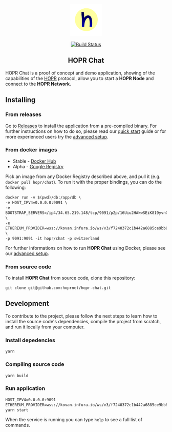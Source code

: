 <p align="center"><a href="https://hoprnet.org" target="_blank" rel="noopener noreferrer"><img width="100" src="https://github.com/hoprnet/hopr-assets/blob/master/v1/logo/hopr_logo_padded.png?raw=true" alt="HOPR Logo"></a></p>
<p align="center">
  <a href="https://github.com/hoprnet/hopr-core/actions?query=workflow%3A%22Node.js+CI%22"><img src="https://github.com/hoprnet/hopr-chat/workflows/Node.js%20CI/badge.svg" alt="Build Status"></a>
</p>
<h2 align="center">HOPR Chat</h2>

HOPR Chat is a proof of concept and demo application, showing of the
capabilities of the [HOPR](https://github.com/hoprnet/hopr-core) protocol, allow you to start a **HOPR Node** and connect to the **HOPR Network**.

## Installing

### From releases

Go to [Releases](https://github.com/hoprnet/hopr-chat/releases) to install the application from a pre-compiled binary. For further instructions on how to do so, please read our [quick start](https://docs.hoprnet.org/home/getting-started/hopr-chat/quickstart) guide or for more experienced users try the [advanced setup](https://docs.hoprnet.org/home/getting-started/hopr-chat/setup).

### From docker images

- Stable - [Docker Hub](https://hub.docker.com/r/hopr/chat)
- Alpha - [Google Registry](https://gcr.io/hoprassociation/hopr-chat)

Pick an image from any Docker Registry described above, and pull it (e.g. `docker pull hopr/chat`). To run it with the proper bindings, you can do the following:

```
docker run -v $(pwd)/db:/app/db \
-e HOST_IPV4=0.0.0.0:9091 \
-e BOOTSTRAP_SERVERS=/ip4/34.65.219.148/tcp/9091/p2p/16Uiu2HAkwSEiK819yvnG84pNFsqXkpFX4uiCaNSwADnmYeAfctRn,/ip4/34.65.148.229/tcp/9091/p2p/16Uiu2HAmRsp3VBLcyPfTBkJYEwS47bewxWqqm4sEpJEtPBLeV93n \
-e ETHEREUM_PROVIDER=wss://kovan.infura.io/ws/v3/f7240372c1b442a6885ce9bb825ebc36 \
-p 9091:9091 -it hopr/chat -p switzerland
```

For further informations on how to run **HOPR Chat** using Docker, please see our [advanced setup](https://docs.hoprnet.org/home/getting-started/hopr-chat/setup).

### From source code

To install **HOPR Chat** from source code, clone this repository:

```
git clone git@github.com:hoprnet/hopr-chat.git
```

## Development

To contribute to the project, please follow the next steps to learn how to install the source code's dependencies, compile the project from scratch, and run it locally from your computer.

### Install depedencies
```
yarn
```

### Compiling source code
```
yarn build
```

### Run application

```
HOST_IPV4=0.0.0.0:9091
ETHEREUM_PROVIDER=wss://kovan.infura.io/ws/v3/f7240372c1b442a6885ce9bb825ebc36
yarn start
```

When the service is running you can type `help` to see a full list of commands.
